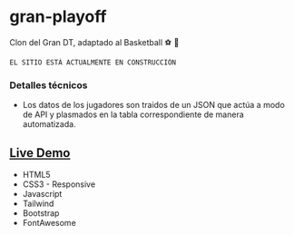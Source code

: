 # gran-playoff
Clon del Gran DT, adaptado al Basketball :soccer: :basketball: 

```
EL SITIO ESTÁ ACTUALMENTE EN CONSTRUCCIÓN
```

### Detalles técnicos
* Los datos de los jugadores son traidos de un JSON que actúa a modo de API y plasmados en la tabla correspondiente de manera automatizada.

## [Live Demo](https://pvmelli.github.io/gran-playoff/)
 
* HTML5
* CSS3 - Responsive
* Javascript
* Tailwind
* Bootstrap
* FontAwesome
